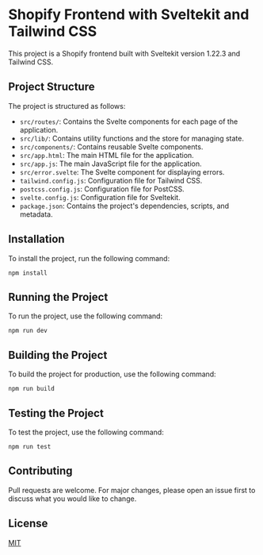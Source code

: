 # Shopify Frontend with Sveltekit and Tailwind CSS

This project is a Shopify frontend built with Sveltekit version 1.22.3 and Tailwind CSS.

## Project Structure

The project is structured as follows:

- `src/routes/`: Contains the Svelte components for each page of the application.
- `src/lib/`: Contains utility functions and the store for managing state.
- `src/components/`: Contains reusable Svelte components.
- `src/app.html`: The main HTML file for the application.
- `src/app.js`: The main JavaScript file for the application.
- `src/error.svelte`: The Svelte component for displaying errors.
- `tailwind.config.js`: Configuration file for Tailwind CSS.
- `postcss.config.js`: Configuration file for PostCSS.
- `svelte.config.js`: Configuration file for Sveltekit.
- `package.json`: Contains the project's dependencies, scripts, and metadata.

## Installation

To install the project, run the following command:

```
npm install
```

## Running the Project

To run the project, use the following command:

```
npm run dev
```

## Building the Project

To build the project for production, use the following command:

```
npm run build
```

## Testing the Project

To test the project, use the following command:

```
npm run test
```

## Contributing

Pull requests are welcome. For major changes, please open an issue first to discuss what you would like to change.

## License

[MIT](https://choosealicense.com/licenses/mit/)